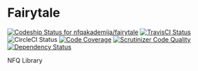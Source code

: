 Fairytale
=========

[![Codeship Status for nfqakademija/fairytale](https://www.codeship.io/projects/6e6b1350-ff12-0131-0fd9-5adb1b51de75/status)](https://www.codeship.io/projects/29661)
[![TravisCI Status](https://travis-ci.org/nfqakademija/fairytale.svg?branch=master)](https://travis-ci.org/nfqakademija/fairytale)
![CircleCI Status](https://circleci.com/gh/nfqakademija/fairytale/tree/master.svg?style=shield&circle-token=1630e461f61cfefb5939a66dcdeba9ac767ac4d8)
[![Code Coverage](https://scrutinizer-ci.com/g/nfqakademija/fairytale/badges/coverage.png?b=master)](https://scrutinizer-ci.com/g/nfqakademija/fairytale/?branch=master)
[![Scrutinizer Code Quality](https://scrutinizer-ci.com/g/nfqakademija/fairytale/badges/quality-score.png?b=master)](https://scrutinizer-ci.com/g/nfqakademija/fairytale/?branch=master)
[![Dependency Status](https://www.versioneye.com/user/projects/53e1446b151b35a8d100009d/badge.svg?style=flat)](https://www.versioneye.com/user/projects/53e1446b151b35a8d100009d)

  
NFQ Library
